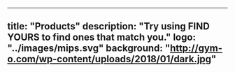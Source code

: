 
---
title: "Products"
description: "Try using FIND YOURS to find ones that match you."
logo: "../images/mips.svg"
background: "http://gym-o.com/wp-content/uploads/2018/01/dark.jpg"
---

